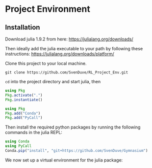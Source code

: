 # Project Environment

## Installation

Download julia 1.9.2 from here: https://julialang.org/downloads/

Then ideally add the julia executable to your path by following these instructions: https://julialang.org/downloads/platform/

Clone this project to your local machine.

```
git clone https://github.com/SvenDuve/RL_Project_Env.git
````

```cd``` into the project directory and start julia, then

```julia
using Pkg
Pkg.activate(".")
Pkg.instantiate()
```

```julia
using Pkg
Pkg.add("Conda")
Pkg.add("PyCall")
```

Then install the required python packages by running the following commands in the julia REPL:

```julia
using Conda
using PyCall
Conda.pip("install", "git+https://github.com/SvenDuve/Gymnasium")
```

We now set up a virtual environment for the julia package:
